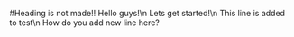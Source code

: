 #Heading is not made!!
Hello guys!\n
Lets get started!\n
This line is added to test\n
How do you add new line here?
